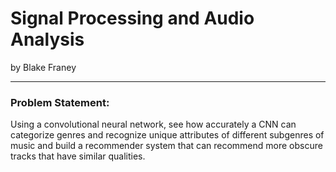 # Signal Processing and Audio Analysis
by Blake Franey

---

### Problem Statement:
Using a convolutional neural network, see how accurately a CNN can categorize genres and recognize unique attributes of different subgenres of music and build a recommender system that can recommend more obscure tracks that have similar qualities.